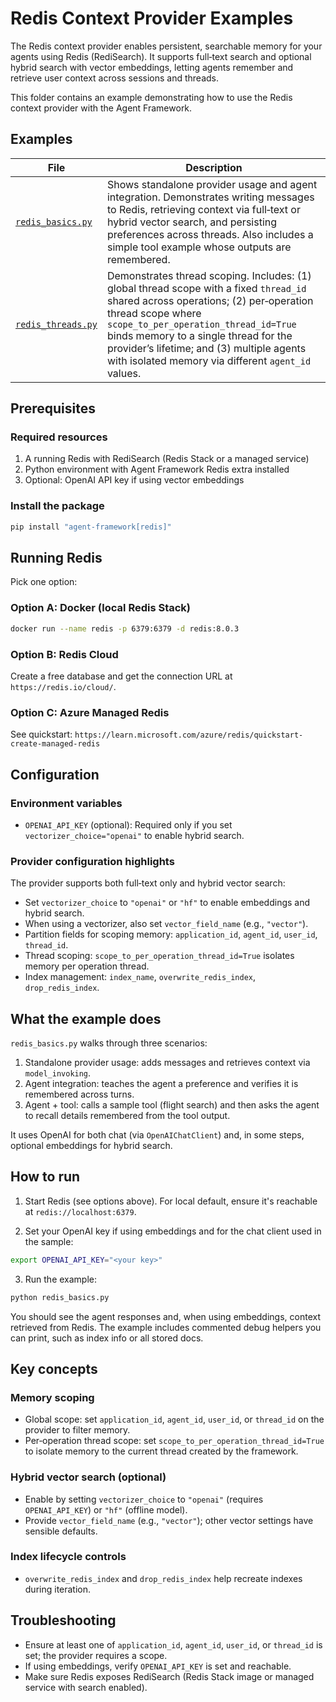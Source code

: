 # Redis Context Provider Examples

The Redis context provider enables persistent, searchable memory for your agents using Redis (RediSearch). It supports full‑text search and optional hybrid search with vector embeddings, letting agents remember and retrieve user context across sessions and threads.

This folder contains an example demonstrating how to use the Redis context provider with the Agent Framework.

## Examples

| File | Description |
|------|-------------|
| [`redis_basics.py`](redis_basics.py) | Shows standalone provider usage and agent integration. Demonstrates writing messages to Redis, retrieving context via full‑text or hybrid vector search, and persisting preferences across threads. Also includes a simple tool example whose outputs are remembered. |
| [`redis_threads.py`](redis_threads.py) | Demonstrates thread scoping. Includes: (1) global thread scope with a fixed `thread_id` shared across operations; (2) per‑operation thread scope where `scope_to_per_operation_thread_id=True` binds memory to a single thread for the provider’s lifetime; and (3) multiple agents with isolated memory via different `agent_id` values. |

## Prerequisites

### Required resources

1. A running Redis with RediSearch (Redis Stack or a managed service)
2. Python environment with Agent Framework Redis extra installed
3. Optional: OpenAI API key if using vector embeddings

### Install the package

```bash
pip install "agent-framework[redis]"
```

## Running Redis

Pick one option:

### Option A: Docker (local Redis Stack)

```bash
docker run --name redis -p 6379:6379 -d redis:8.0.3
```

### Option B: Redis Cloud

Create a free database and get the connection URL at `https://redis.io/cloud/`.

### Option C: Azure Managed Redis

See quickstart: `https://learn.microsoft.com/azure/redis/quickstart-create-managed-redis`

## Configuration

### Environment variables

- `OPENAI_API_KEY` (optional): Required only if you set `vectorizer_choice="openai"` to enable hybrid search.

### Provider configuration highlights

The provider supports both full‑text only and hybrid vector search:

- Set `vectorizer_choice` to `"openai"` or `"hf"` to enable embeddings and hybrid search.
- When using a vectorizer, also set `vector_field_name` (e.g., `"vector"`).
- Partition fields for scoping memory: `application_id`, `agent_id`, `user_id`, `thread_id`.
- Thread scoping: `scope_to_per_operation_thread_id=True` isolates memory per operation thread.
- Index management: `index_name`, `overwrite_redis_index`, `drop_redis_index`.

## What the example does

`redis_basics.py` walks through three scenarios:

1. Standalone provider usage: adds messages and retrieves context via `model_invoking`.
2. Agent integration: teaches the agent a preference and verifies it is remembered across turns.
3. Agent + tool: calls a sample tool (flight search) and then asks the agent to recall details remembered from the tool output.

It uses OpenAI for both chat (via `OpenAIChatClient`) and, in some steps, optional embeddings for hybrid search.

## How to run

1) Start Redis (see options above). For local default, ensure it's reachable at `redis://localhost:6379`.

2) Set your OpenAI key if using embeddings and for the chat client used in the sample:

```bash
export OPENAI_API_KEY="<your key>"
```

3) Run the example:

```bash
python redis_basics.py
```

You should see the agent responses and, when using embeddings, context retrieved from Redis. The example includes commented debug helpers you can print, such as index info or all stored docs.

## Key concepts

### Memory scoping

- Global scope: set `application_id`, `agent_id`, `user_id`, or `thread_id` on the provider to filter memory.
- Per‑operation thread scope: set `scope_to_per_operation_thread_id=True` to isolate memory to the current thread created by the framework.

### Hybrid vector search (optional)

- Enable by setting `vectorizer_choice` to `"openai"` (requires `OPENAI_API_KEY`) or `"hf"` (offline model).
- Provide `vector_field_name` (e.g., `"vector"`); other vector settings have sensible defaults.

### Index lifecycle controls

- `overwrite_redis_index` and `drop_redis_index` help recreate indexes during iteration.

## Troubleshooting

- Ensure at least one of `application_id`, `agent_id`, `user_id`, or `thread_id` is set; the provider requires a scope.
- If using embeddings, verify `OPENAI_API_KEY` is set and reachable.
- Make sure Redis exposes RediSearch (Redis Stack image or managed service with search enabled).


